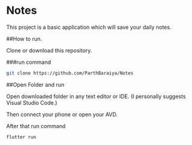 # Notes
 This project is a basic application which will save your daily notes.

 ##How to run.

 Clone or download this repository.

###run command

```bash
git clone https://github.com/ParthBaraiya/Notes
```

##Open Folder and run

Open downloaded folder in any text editor or IDE.
(I personally suggests Visual Studio Code.)

Then connect your phone or open your AVD.

After that run command

```bash
flutter run
```
 
